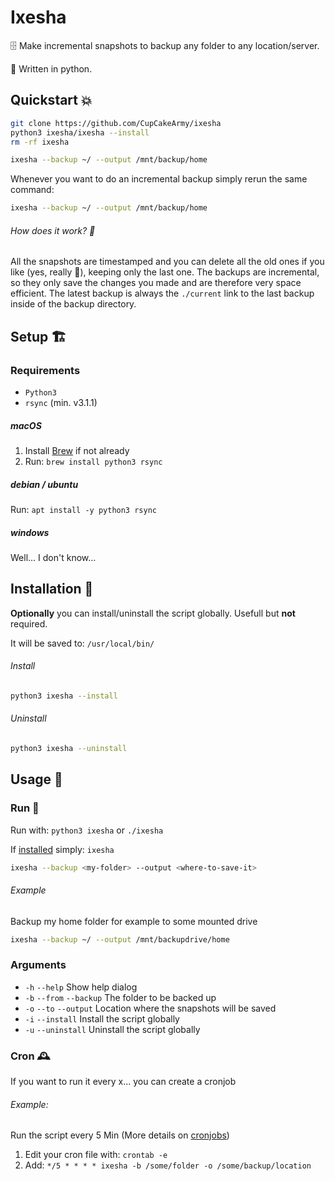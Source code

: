 # Ixesha

🗄 Make incremental snapshots to backup any folder to any location/server.

🐍 Written in python.

## Quickstart 💥

```bash
git clone https://github.com/CupCakeArmy/ixesha
python3 ixesha/ixesha --install
rm -rf ixesha

ixesha --backup ~/ --output /mnt/backup/home
```

Whenever you want to do an incremental backup simply rerun the same command:

```bash
ixesha --backup ~/ --output /mnt/backup/home
```

###### How does it work? 🧐

All the snapshots are timestamped and you can delete all the old ones if you like (yes, really 💪), keeping only the last one. The backups are incremental, so they only save the changes you made and are therefore very space efficient. The latest backup is always the `./current` link to the last backup inside of the backup directory.

## Setup 🏗

### Requirements

- `Python3`
- `rsync` (min. v3.1.1)

##### macOS

1. Install [Brew](https://brew.sh/) if not already
2. Run: `brew install python3 rsync`

##### debian / ubuntu

Run: `apt install -y python3 rsync`

##### windows

Well... I don't know...

## Installation 🚂

__Optionally__ you can install/uninstall the script globally. Usefull but __not__ required.

It will be saved to: `/usr/local/bin/`

###### Install

```bash
python3 ixesha --install
```

###### Uninstall

```bash
python3 ixesha --uninstall
```

## Usage 👾

### Run 🚀

Run with: `python3 ixesha` or `./ixesha`

If [installed](#install) simply: `ixesha`

```bash
ixesha --backup <my-folder> --output <where-to-save-it>
```

###### Example

Backup my home folder for example to some mounted drive

```bash
ixesha --backup ~/ --output /mnt/backupdrive/home
```

### Arguments

- `-h` `--help` Show help dialog
- `-b` `--from` `--backup` The folder to be backed up
- `-o` `--to` `--output` Location where the snapshots will be saved
- `-i` `--install` Install the script globally
- `-u` `--uninstall` Uninstall the script globally

### Cron 🕰

If you want to run it every x... you can create a cronjob

###### Example:
Run the script every 5 Min (More details on [cronjobs](http://www.cyberciti.biz/faq/how-do-i-add-jobs-to-cron-under-linux-or-unix-oses/))

1. Edit your cron file with: `crontab -e`
2. Add: `*/5 * * * * ixesha -b /some/folder -o /some/backup/location`
